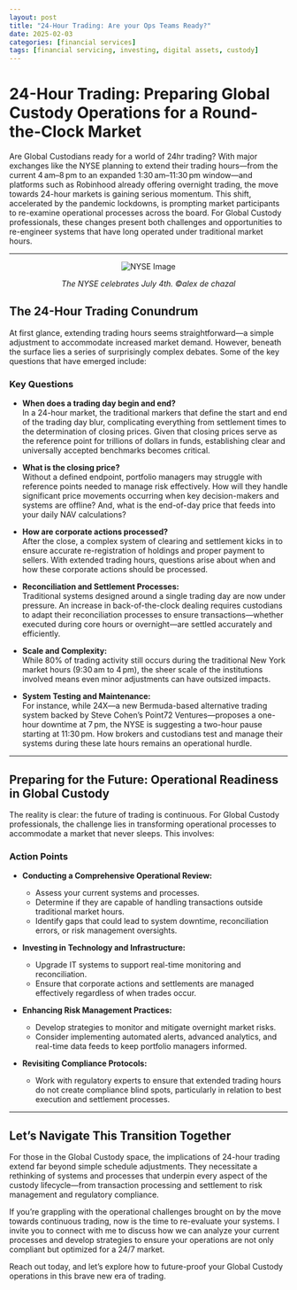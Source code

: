 ```yaml
---
layout: post
title: "24-Hour Trading: Are your Ops Teams Ready?"
date: 2025-02-03
categories: [financial services]
tags: [financial servicing, investing, digital assets, custody]
---
```



# 24-Hour Trading: Preparing Global Custody Operations for a Round-the-Clock Market

Are Global Custodians ready for a world of 24hr trading? With major exchanges like the NYSE planning to extend their trading hours—from the current 4 am–8 pm to an expanded 1:30 am–11:30 pm window—and platforms such as Robinhood already offering overnight trading, the move towards 24-hour markets is gaining serious momentum. This shift, accelerated by the pandemic lockdowns, is prompting market participants to re-examine operational processes across the board. For Global Custody professionals, these changes present both challenges and opportunities to re-engineer systems that have long operated under traditional market hours.

---
<div style="text-align: center;">
  <img src="{{ '/assets/images/NYSE.jpg' | relative_url }}" alt="NYSE Image" style="max-width: 100%; height: auto;">
  <p><em>The NYSE celebrates July 4th. &copy;alex de chazal</em></p>
</div>

## The 24-Hour Trading Conundrum

At first glance, extending trading hours seems straightforward—a simple adjustment to accommodate increased market demand. However, beneath the surface lies a series of surprisingly complex debates. Some of the key questions that have emerged include:

### Key Questions

- **When does a trading day begin and end?**  
  In a 24-hour market, the traditional markers that define the start and end of the trading day blur, complicating everything from settlement times to the determination of closing prices. Given that closing prices serve as the reference point for trillions of dollars in funds, establishing clear and universally accepted benchmarks becomes critical.

- **What is the closing price?**  
  Without a defined endpoint, portfolio managers may struggle with reference points needed to manage risk effectively. How will they handle significant price movements occurring when key decision-makers and systems are offline? And, what is the end-of-day price that feeds into your daily NAV calculations?

- **How are corporate actions processed?**  
  After the close, a complex system of clearing and settlement kicks in to ensure accurate re-registration of holdings and proper payment to sellers. With extended trading hours, questions arise about when and how these corporate actions should be processed.

- **Reconciliation and Settlement Processes:**  
  Traditional systems designed around a single trading day are now under pressure. An increase in back-of-the-clock dealing requires custodians to adapt their reconciliation processes to ensure transactions—whether executed during core hours or overnight—are settled accurately and efficiently.

- **Scale and Complexity:**  
  While 80% of trading activity still occurs during the traditional New York market hours (9:30 am to 4 pm), the sheer scale of the institutions involved means even minor adjustments can have outsized impacts.

- **System Testing and Maintenance:**  
  For instance, while 24X—a new Bermuda-based alternative trading system backed by Steve Cohen’s Point72 Ventures—proposes a one-hour downtime at 7 pm, the NYSE is suggesting a two-hour pause starting at 11:30 pm. How brokers and custodians test and manage their systems during these late hours remains an operational hurdle.

---

## Preparing for the Future: Operational Readiness in Global Custody

The reality is clear: the future of trading is continuous. For Global Custody professionals, the challenge lies in transforming operational processes to accommodate a market that never sleeps. This involves:

### Action Points

- **Conducting a Comprehensive Operational Review:**  
  - Assess your current systems and processes.  
  - Determine if they are capable of handling transactions outside traditional market hours.  
  - Identify gaps that could lead to system downtime, reconciliation errors, or risk management oversights.

- **Investing in Technology and Infrastructure:**  
  - Upgrade IT systems to support real-time monitoring and reconciliation.  
  - Ensure that corporate actions and settlements are managed effectively regardless of when trades occur.

- **Enhancing Risk Management Practices:**  
  - Develop strategies to monitor and mitigate overnight market risks.  
  - Consider implementing automated alerts, advanced analytics, and real-time data feeds to keep portfolio managers informed.

- **Revisiting Compliance Protocols:**  
  - Work with regulatory experts to ensure that extended trading hours do not create compliance blind spots, particularly in relation to best execution and settlement processes.

---

## Let’s Navigate This Transition Together

For those in the Global Custody space, the implications of 24-hour trading extend far beyond simple schedule adjustments. They necessitate a rethinking of systems and processes that underpin every aspect of the custody lifecycle—from transaction processing and settlement to risk management and regulatory compliance.

If you’re grappling with the operational challenges brought on by the move towards continuous trading, now is the time to re-evaluate your systems. I invite you to connect with me to discuss how we can analyze your current processes and develop strategies to ensure your operations are not only compliant but optimized for a 24/7 market.

Reach out today, and let’s explore how to future-proof your Global Custody operations in this brave new era of trading.
